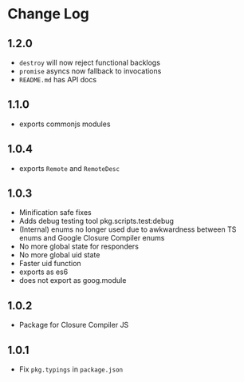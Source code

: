 # Change Log

## 1.2.0

- `destroy` will now reject functional backlogs
- `promise` asyncs now fallback to invocations
- `README.md` has API docs

## 1.1.0

- exports commonjs modules

## 1.0.4

- exports `Remote` and `RemoteDesc`

## 1.0.3

- Minification safe fixes
- Adds debug testing tool pkg.scripts.test:debug
- (Internal) enums no longer used due to awkwardness between TS enums and Google Closure Compiler enums
- No more global state for responders
- No more global uid state
- Faster uid function
- exports as es6
- does not export as goog.module

## 1.0.2

- Package for Closure Compiler JS

## 1.0.1

- Fix `pkg.typings` in `package.json`
